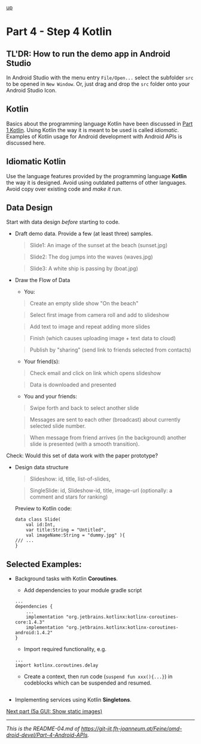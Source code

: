 [up](../study-material--android-apis.md)

# Part 4 - Step 4 Kotlin

## TL'DR: How to run the demo app in Android Studio

In Android Studio with the menu entry ```File/Open...``` select the subfolder ```src``` to be opened in ```New Window```. Or, just drag and drop the ```src``` folder onto your Android Studio Icon.


## Kotlin

Basics about the programming language Kotlin have been discussed in [Part 1 Kotlin](../../Part-1-Kotlin/study-material--kotlin.md). Using Kotlin the way it is meant to be used is called *idiomatic*. Examples of Kotlin usage for Android development with Android APIs is discussed here. 

## Idiomatic Kotlin

Use the language features provided by the programming language **Kotlin** the way it is designed. Avoid using outdated patterns of other languages. Avoid copy over existing code and *make it run*.

## Data Design

Start with data design *before* starting to code.


* Draft demo data. Provide a few (at least three) samples. 

	> Slide1: An image of the sunset at the beach (sunset.jpg)

	> Slide2: The dog jumps into the waves (waves.jpg)

	> Slide3: A white ship is passing by (boat.jpg)
	
* Draw the Flow of Data

	* You:

	> Create an empty slide show "On the beach"

	> Select first image from camera roll and add to slideshow

	> Add text to image and repeat adding more slides

	> Finish (which causes uploading image + text data to cloud)

	> Publish by "sharing" (send link to friends selected from contacts)

	* Your friend(s):
		
	> Check email and click on link which opens slideshow

	> Data is downloaded and presented
	
	* You and your friends:

	> Swipe forth and back to select another slide
	
	> Messages are sent to each other (broadcast) about currently selected slide number.

	> When message from friend arrives (in the background) another slide is presented (with a smooth transition).

Check: Would this set of data work with the paper prototype? 

* Design data structure

	> Slideshow: id, title, list-of-slides, 
	
	> SingleSlide: id, Slideshow-id, title, image-url (optionally: a comment and stars for ranking)


	Preview to Kotlin code:
	
	```
	data class Slide(
		val id:Int,
		var title:String = "Untitled",
		val imageName:String = "dummy.jpg" ){
   	/// ...
   }
	
	```

## Selected Examples: 

* Background tasks with Kotlin **Coroutines**.

	* Add dependencies to your module gradle script

	```
	...
	dependencies {
		...
		implementation "org.jetbrains.kotlinx:kotlinx-coroutines-core:1.4.3"
	    implementation "org.jetbrains.kotlinx:kotlinx-coroutines-android:1.4.2"
	}
	```

	* Import required functionality, e.g.
	
	```
	...
	import kotlinx.coroutines.delay
	```

	* Create a context, then run code (```suspend fun xxx(){...}```) in codeblocks which can be suspended and resumed.

	```
	```

* Implementing services using Kotlin **Singletons**.


[Next part (5a GUI: Show static images)](../05a-Slideshow-GUI-LayoutWithStaticImagesView--ActivityIntentsFragments/README-05a.md)


---

*This is the README-04.md of <https://git-iit.fh-joanneum.at/Feine/omd-droid-devel/Part-4-Android-APIs>.*